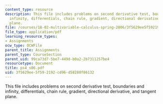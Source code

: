 ```yaml
---
content_type: resource
description: This file includes problems on second derivative test, boundaries and
  infinity, differentials, chain rule, gradient, directional derivative, and tangent
  plane.
file: /courses/18-02-multivariable-calculus-spring-2006/3f5629ee5f592192cd96d58280f86132_ps4_s06.pdf
file_type: application/pdf
learning_resource_types:
- Assignments
ocw_type: OCWFile
parent_title: Assignments
parent_type: CourseSection
parent_uid: 99ca73d7-5be7-449d-b0a2-2b7311257be4
resourcetype: Document
title: ps4_s06.pdf
uid: 3f5629ee-5f59-2192-cd96-d58280f86132
---
```

This file includes problems on second derivative test, boundaries and infinity, differentials, chain rule, gradient, directional derivative, and tangent plane.

